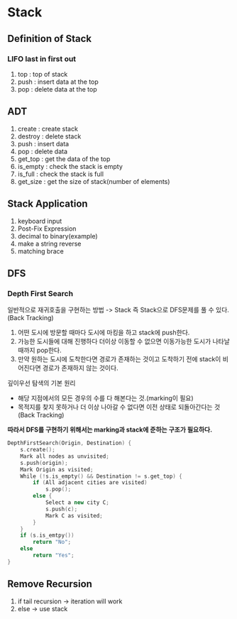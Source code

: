# Stack

## Definition of Stack
### LIFO last in first out
1. top : top of stack
2. push : insert data at the top
3. pop : delete data at the top

## ADT
1. create : create stack
2. destroy : delete stack
3. push : insert data
4. pop : delete data
5. get_top : get the data of the top
6. is_empty : check the stack is empty
7. is_full : check the stack is full
8. get_size : get the size of stack(number of elements)

## Stack Application
1. keyboard input
2. Post-Fix Expression
3. decimal to binary(example)
4. make a string reverse
5. matching brace

## DFS
### Depth First Search
일반적으로 재귀호출을 구현하는 방법 -> Stack
즉 Stack으로 DFS문제를 풀 수 있다.(Back Tracking)
1. 어떤 도시에 방문할 때마다 도시에 마킹을 하고 stack에 push한다.
2. 가능한 도시들에 대해 진행하다 더이상 이동할 수 없으면 이동가능한 도시가 나타날때까지 pop한다.
3. 만약 원하는 도시에 도착한다면 경로가 존재하는 것이고 도착하기 전에 stack이 비어진다면 경로가 존재하지 않는 것이다.

깊이우선 탐색의 기본 원리
- 해당 지점에서의 모든 경우의 수를 다 해본다는 것.(marking이 필요)
- 목적지를 찾지 못하거나 더 이상 나아갈 수 없다면 이전 상태로 되돌아간다는 것(Back Tracking)

__따라서 DFS를 구현하기 위해서는 marking과 stack에 준하는 구조가 필요하다.__

```c++
DepthFirstSearch(Origin, Destination) {
    s.create();
    Mark all nodes as unvisited;
    s.push(origin);
    Mark Origin as visited;
    While (!s.is_empty() && Destination != s.get_top) {
        if (All adjacent cities are visited)
            s.pop();
        else {
            Select a new city C;
            s.push(c);
            Mark C as visited;
        }
    }
    if (s.is_emtpy())
        return "No";
    else
        return "Yes";
}
```

## Remove Recursion
1. if tail recursion -> iteration will work
2. else -> use stack

